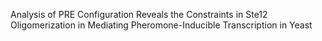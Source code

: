 Analysis of PRE Configuration Reveals the Constraints in Ste12 Oligomerization in Mediating Pheromone-Inducible Transcription in Yeast
